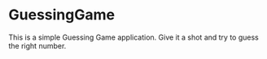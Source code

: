 # GuessingGame
This is a simple Guessing Game application. Give it a shot and try to guess the right number.
